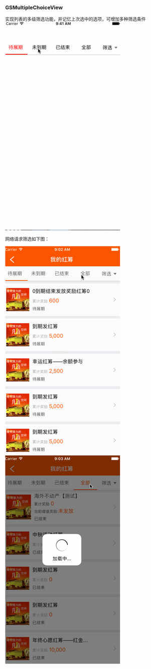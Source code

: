 ### GSMultipleChoiceView
实现列表的多级筛选功能，并记忆上次选中的选项，可增加多种筛选条件
![介绍图片1](https://github.com/zhangguosen3033/GSMultipleChoiceView/blob/master/演示gif03.gif)

网络请求筛选如下图：


![介绍图片1](https://github.com/zhangguosen3033/GSMultipleChoiceView/blob/master/演示gif01.gif)
![介绍图片1](https://github.com/zhangguosen3033/GSMultipleChoiceView/blob/master/演示gif02.gif)

